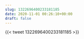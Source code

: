 ```yaml
---
slug: 1322696400233181185
date: 2020-11-01 00:26:10+00:00
draft: false
---
```


{{< tweet 1322696400233181185 >}}

